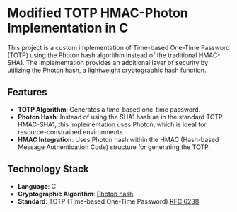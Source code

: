 # Modified TOTP HMAC-Photon Implementation in C

This project is a custom implementation of Time-based One-Time Password (TOTP) using the Photon hash algorithm instead of the traditional HMAC-SHA1. The implementation provides an additional layer of security by utilizing the Photon hash, a lightweight cryptographic hash function.

## Features
- **TOTP Algorithm**: Generates a time-based one-time password.
- **Photon Hash**: Instead of using the SHA1 hash as in the standard TOTP HMAC-SHA1, this implementation uses Photon, which is ideal for resource-constrained environments.
- **HMAC Integration**: Uses Photon hash within the HMAC (Hash-based Message Authentication Code) structure for generating the TOTP.

## Technology Stack
- **Language**: C
- **Cryptographic Algorithm**: [Photon hash](https://eprint.iacr.org/2011/609.pdf)
- **Standard**: TOTP (Time-based One-Time Password) [RFC 6238](https://datatracker.ietf.org/doc/html/rfc6238)
